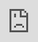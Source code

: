 <<<<<<< HEAD
<html> <head> <meta name="viewport" content="width=device-width, initial-scale=1.0, maximum-scale=1.0, user-scalable=0"> <title>Monday.com template TG (copy)</title> <style type="text/css"> html{ margin: 0; height: 100%; overflow: hidden; } iframe{ position: absolute; left:0; right:0; bottom:0; top:0; border:0; } </style> </head> <body> <iframe id="typeform-full" width="100%" height="100%" frameborder="0" allow="camera; microphone; autoplay; encrypted-media;" src="https://form.typeform.com/to/xGy5EJ?typeform-medium=embed-snippet"></iframe> <script type="text/javascript" src="https://embed.typeform.com/embed.js"></script> </body> </html>
=======
---
title: "Contact Us"
subtitle: ""
# meta description
description: "This is meta description"
draft: false
---


### Do you want to know more?

If you have questions about our services or just simply want to get in touch, don’t hesitate to contact us!

* **Mail: info@pheelcool.be**
* **Address: Rue Brederode 16, 1000 Bruxelles**
>>>>>>> parent of 231db42 (change contact)
